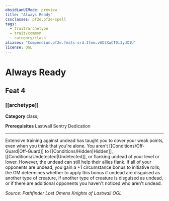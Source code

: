 ```yaml
---
obsidianUIMode: preview
title: "Always Ready"
cssclasses: pf2e,pf2e-spell
tags:
  - trait/archetype
  - trait/common
  - category/class
aliases: "Compendium.pf2e.feats-srd.Item.vUQ3XwCT0i3ydX1U"
license: OGL
---
```

# Always Ready
## Feat 4
### [[archetype]]

**Category** class; 



**Prerequisites** Lastwall Sentry Dedication
* * *
Extensive training against undead has taught you to cover your weak points, even when you think that you're alone. You aren't [[Conditions/Off-Guard|Off-Guard]] to [[Conditions/Hidden|Hidden]], [[Conditions/Undetected|Undetected]], or flanking undead of your level or lower. However, the undead can still help their allies flank. If all of your opponents are undead, you gain a +1 circumstance bonus to initiative rolls; the GM determines whether to apply this bonus if undead are disguised as another type of creature, if another type of creature is disguised as undead, or if there are additional opponents you haven't noticed who aren't undead.

*Source: Pathfinder Lost Omens Knights of Lastwall*
*OGL*